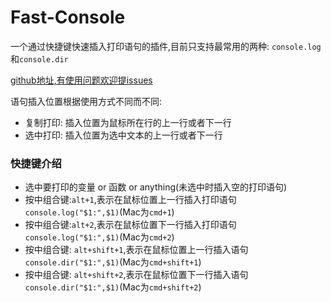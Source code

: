 # Fast-Console
一个通过快捷键快速插入打印语句的插件,目前只支持最常用的两种: `console.log`和`console.dir`

[github地址,有使用问题欢迎提issues](https://github.com/LAF523/fast-console.git)

语句插入位置根据使用方式不同而不同: 

- 复制打印: 插入位置为鼠标所在行的上一行或者下一行
- 选中打印: 插入位置为选中文本的上一行或者下一行





### 快捷键介绍

+ 选中要打印的变量 or 函数 or anything(未选中时插入空的打印语句)
+ 按中组合键:`alt+1`,表示在鼠标位置上一行插入打印语句`console.log("$1:",$1)`(Mac为`cmd+1`)
+ 按中组合键:`alt+2`,表示在鼠标位置下一行插入打印语句`console.log("$1:",$1)`(Mac为`cmd+2`)
+ 按中组合键: `alt+shift+1`,表示在鼠标位置上一行插入语句`console.dir("$1:",$1)`(Mac为`cmd+shift+1`)
+ 按中组合键: `alt+shift+2`,表示在鼠标位置下一行插入语句`console.dir("$1:",$1)`(Mac为`cmd+shift+2`)
